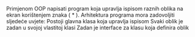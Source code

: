 Primjenom OOP napisati program koja upravlja ispisom raznih oblika na ekran korištenjem znaka ( * ). Arhitektura programa mora zadovoljiti sljedeće uvjete:
Postoji glavna klasa koja upravlja ispisom
Svaki oblik je zadan u svojoj vlastitoj klasi
Zadan je interface za klasu koja definira oblik
